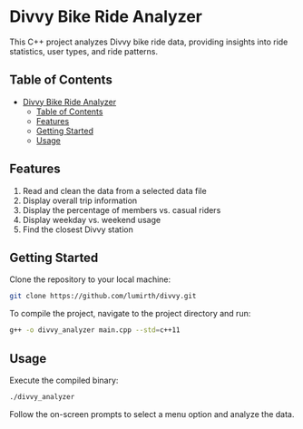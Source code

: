 Divvy Bike Ride Analyzer
========================

This C++ project analyzes Divvy bike ride data, providing insights into ride statistics, user types, and ride patterns.

Table of Contents
-----------------

- [Divvy Bike Ride Analyzer](#divvy-bike-ride-analyzer)
  - [Table of Contents](#table-of-contents)
  - [Features](#features)
  - [Getting Started](#getting-started)
  - [Usage](#usage)

Features
--------

1.  Read and clean the data from a selected data file
2.  Display overall trip information
3.  Display the percentage of members vs. casual riders
4.  Display weekday vs. weekend usage
5.  Find the closest Divvy station

Getting Started
---------------

Clone the repository to your local machine:

```bash
git clone https://github.com/lumirth/divvy.git
```

To compile the project, navigate to the project directory and run:

```bash
g++ -o divvy_analyzer main.cpp --std=c++11
```

Usage
-----

Execute the compiled binary:

```bash
./divvy_analyzer
```

Follow the on-screen prompts to select a menu option and analyze the data.
